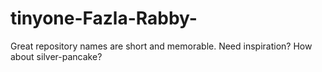 # tinyone-Fazla-Rabby-
Great repository names are short and memorable. Need inspiration? How about silver-pancake?

